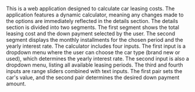 This is a web application designed to calculate car leasing costs. The application features a dynamic calculator, meaning any changes made to the options are immediately reflected in the details section. The details section is divided into two segments. The first segment shows the total leasing cost and the down payment selected by the user. The second segment displays the monthly installments for the chosen period and the yearly interest rate. The calculator includes four inputs. The first input is a dropdown menu where the user can choose the car type (brand new or used), which determines the yearly interest rate. The second input is also a dropdown menu, listing all available leasing periods. The third and fourth inputs are range sliders combined with text inputs. The first pair sets the car's value, and the second pair determines the desired down payment amount.
